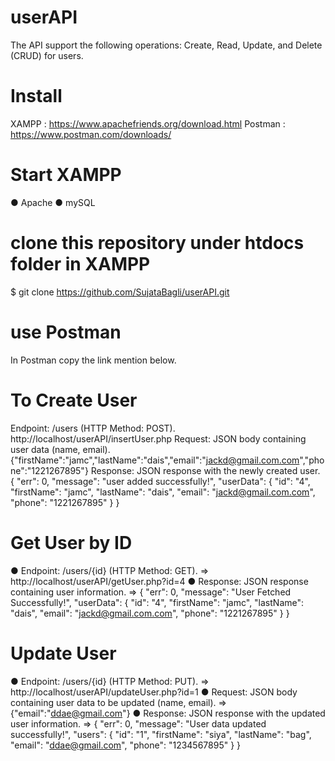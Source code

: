 # userAPI
The API support the following operations: Create, Read, Update, and
Delete (CRUD) for users.

# Install
XAMPP : https://www.apachefriends.org/download.html
Postman : https://www.postman.com/downloads/ 

# Start XAMPP
● Apache
● mySQL

# clone this repository under htdocs folder in XAMPP
$ git clone https://github.com/SujataBagli/userAPI.git

# use Postman
In Postman copy the link mention below. 

# To Create User
Endpoint: /users (HTTP Method: POST).
http://localhost/userAPI/insertUser.php
Request: JSON body containing user data (name, email).
{"firstName":"jamc","lastName":"dais","email":"jackd@gmail.com.com","phone":"1221267895"}
Response: JSON response with the newly created user.
{
    "err": 0,
    "message": "user added successfully!",
    "userData": {
        "id": "4",
        "firstName": "jamc",
        "lastName": "dais",
        "email": "jackd@gmail.com.com",
        "phone": "1221267895"
    }
}

# Get User by ID
● Endpoint: /users/{id} (HTTP Method: GET).
=> http://localhost/userAPI/getUser.php?id=4
● Response: JSON response containing user information.
=> {
    "err": 0,
    "message": "User Fetched Successfully!",
    "userData": {
        "id": "4",
        "firstName": "jamc",
        "lastName": "dais",
        "email": "jackd@gmail.com.com",
        "phone": "1221267895"
    }
}

# Update User
● Endpoint: /users/{id} (HTTP Method: PUT).
=> http://localhost/userAPI/updateUser.php?id=1
● Request: JSON body containing user data to be updated (name, email).
=> {"email":"ddae@gmail.com"}
● Response: JSON response with the updated user information.
=> {
    "err": 0,
    "message": "User data updated successfully!",
    "users": 
        {
            "id": "1",
            "firstName": "siya",
            "lastName": "bag",
            "email": "ddae@gmail.com",
            "phone": "1234567895"
        }
}
